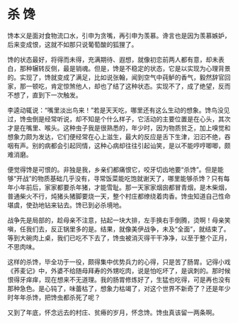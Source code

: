 # 杀 馋

馋本义是面对食物流口水，引申为贪嘴，再引申为羡慕。谗言也是因为羡慕嫉妒，后来变成恨，这就不如那只说葡萄酸的狐狸了。 

馋的状态最好，将得而未得，充满期待、遐想，就像初恋前两人都有意，却未表白，那种辗转反侧，最是销魂。但是，馋是不稳定的状态，它是以实现为心理背景的。实现了，馋就变成了满足，比如说张翰，闻到空气中莼鲈的香气，毅然辞官回家，那一顿吃，肯定惊煞他人，却也了结了这种状态。实现不了，成了绝望，反而不想了，直到下一次触发。 

李逵动辄说：“嘴里淡出鸟来！”若是天天吃，哪里还有这么生动的想象。馋鸟没见过，馋虫倒是经常听说，却不知是个什么样子，它活动的主要位置是在心头，其次才是在嘴里、喉头。这种虫子我是很熟悉的，年少时，因为物质贫乏，加上嗅觉和想象力颇为发达，它们便经常在心上滋生，最大的反应是舌下生津，汩汩不绝，吞咽有声。别的病都会引起同情，这种心病却往往引起讪笑，是以不能哼哼唧唧，颇难消磨。 

便觉得馋是可恨的。非独是我，乡亲们都痛恨它，咬牙切齿地要“杀馋”。但是能够“开战”的物质基础几乎没有，寻常饭菜能吃饱就谢天了，哪里能够杀馋？只有每年小年前后，家家都要杀年猪，才能雪耻。那一天家家烟囱都冒青烟，是木柴烟，普通柴火不行，炖猪头猪脚要烧一天，整个村庄都缭绕着肉香。馋虫知道自己性命堪虞，使劲地钻来钻去。馋已到必杀境地。 

战争先是局部的，趁母亲不注意，拈起一块大排，左手换右手倒腾，烫啊！母亲笑嗔，任我们去，反正锅里多的是。结果，就像美伊战争，未及“全面”，就结束了。等到大碗肉上桌，我们已吃不下去了，馋虫被消灭得干干净净，以至于整个正月，不思肉味。 

这样的杀馋，毕全功于一役，颇得集中优势兵力的心得，只是苦了肠胃。记得小戏《荞麦记》中，外婆不给随母拜寿的外甥吃肉，说是怕吃坏了，是讽刺的。那时候恨得牙痒痒，现在想来不无道理。我的肠胃修炼好了，生猛也吃得，可是再也没有那种急色。是心钝了，味蕾枯了，想象力枯竭了，对这个世界不新奇了？还是年少时年年杀馋，把馋虫都杀死了呢？ 

又到了年底，怀念远去的村庄、贫瘠的岁月，怀念馋。馋虫真该留一两条啊。
